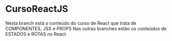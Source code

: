 # CursoReactJS
Nesta branch está o conteúdo do curso de React que trata de COMPONENTES, JSX e PROPS
Nas outras branches estão os conteúdos de ESTADOS e ROTAS no React
